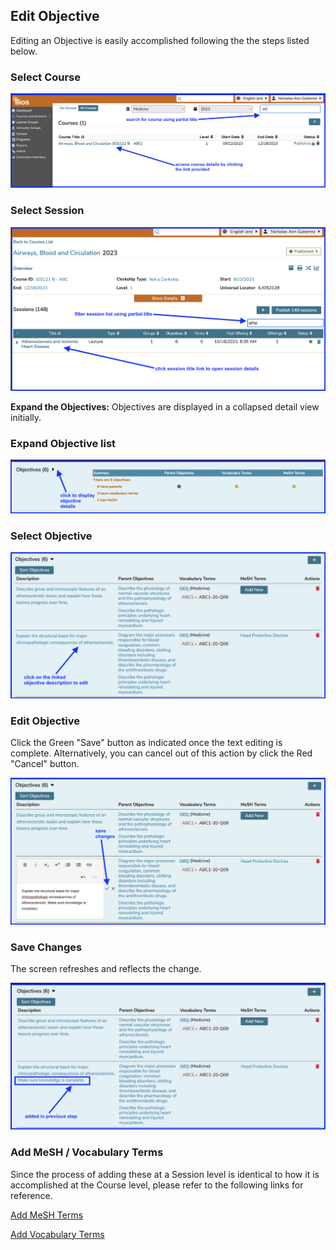 ## Edit Objective

Editing an Objective is easily accomplished following the the steps listed below.

### Select Course

![click on the course title link to open it](../../images/edit_session_objective/select_course.png)

### Select Session

![click on the session title link to open it](../../images/edit_session_objective/select_session.png)

**Expand the Objectives:** Objectives are displayed in a collapsed detail view initially.

### Expand Objective list

![expand the list](../../images/edit_session_objective/expand_list.png)

### Select Objective

![select objective](../../images/edit_session_objective/select_session_obj.png)

### Edit Objective

Click the Green "Save" button as indicated once the text editing is complete. Alternatively, you can cancel out of this action by click the Red "Cancel" button.

![save changes?](../../images/edit_session_objective/save_changes.png)

### Save Changes

The screen refreshes and reflects the change.

![update saved](../../images/edit_session_objective/updated_record.png)

### Add MeSH / Vocabulary Terms

Since the process of adding these at a Session level is identical to how it is accomplished at the Course level, please refer to the following links for reference.

[Add MeSH Terms](https://iliosproject.gitbook.io/ilios-user-guide/courses-and-sessions/courses/edit-objective#attach-mesh-term-s)

[Add Vocabulary Terms](https://iliosproject.gitbook.io/ilios-user-guide/courses-and-sessions/courses/edit-objective#add-vocabulary-terms)